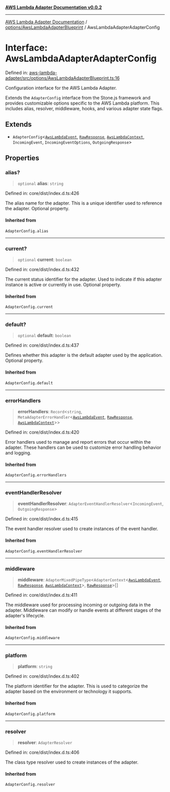 [**AWS Lambda Adapter Documentation v0.0.2**](../../../README.md)

***

[AWS Lambda Adapter Documentation](../../../modules.md) / [options/AwsLambdaAdapterBlueprint](../README.md) / AwsLambdaAdapterAdapterConfig

# Interface: AwsLambdaAdapterAdapterConfig

Defined in: [aws-lambda-adapter/src/options/AwsLambdaAdapterBlueprint.ts:16](https://github.com/stonemjs/aws-lambda-adapter/blob/6762f5f926b4cb9643992a757595270c92f0d9ac/src/options/AwsLambdaAdapterBlueprint.ts#L16)

Configuration interface for the AWS Lambda Adapter.

Extends the `AdapterConfig` interface from the Stone.js framework and provides
customizable options specific to the AWS Lambda platform. This includes
alias, resolver, middleware, hooks, and various adapter state flags.

## Extends

- `AdapterConfig`\<[`AwsLambdaEvent`](../../../declarations/type-aliases/AwsLambdaEvent.md), [`RawResponse`](../../../declarations/type-aliases/RawResponse.md), [`AwsLambdaContext`](../../../declarations/type-aliases/AwsLambdaContext.md), `IncomingEvent`, `IncomingEventOptions`, `OutgoingResponse`\>

## Properties

### alias?

> `optional` **alias**: `string`

Defined in: core/dist/index.d.ts:426

The alias name for the adapter.
This is a unique identifier used to reference the adapter.
Optional property.

#### Inherited from

`AdapterConfig.alias`

***

### current?

> `optional` **current**: `boolean`

Defined in: core/dist/index.d.ts:432

The current status identifier for the adapter.
Used to indicate if this adapter instance is active or currently in use.
Optional property.

#### Inherited from

`AdapterConfig.current`

***

### default?

> `optional` **default**: `boolean`

Defined in: core/dist/index.d.ts:437

Defines whether this adapter is the default adapter used by the application.
Optional property.

#### Inherited from

`AdapterConfig.default`

***

### errorHandlers

> **errorHandlers**: `Record`\<`string`, `MetaAdapterErrorHandler`\<[`AwsLambdaEvent`](../../../declarations/type-aliases/AwsLambdaEvent.md), [`RawResponse`](../../../declarations/type-aliases/RawResponse.md), [`AwsLambdaContext`](../../../declarations/type-aliases/AwsLambdaContext.md)\>\>

Defined in: core/dist/index.d.ts:420

Error handlers used to manage and report errors that occur within the adapter.
These handlers can be used to customize error handling behavior and logging.

#### Inherited from

`AdapterConfig.errorHandlers`

***

### eventHandlerResolver

> **eventHandlerResolver**: `AdapterEventHandlerResolver`\<`IncomingEvent`, `OutgoingResponse`\>

Defined in: core/dist/index.d.ts:415

The event handler resolver used to create instances of the event handler.

#### Inherited from

`AdapterConfig.eventHandlerResolver`

***

### middleware

> **middleware**: `AdapterMixedPipeType`\<`AdapterContext`\<[`AwsLambdaEvent`](../../../declarations/type-aliases/AwsLambdaEvent.md), [`RawResponse`](../../../declarations/type-aliases/RawResponse.md), [`AwsLambdaContext`](../../../declarations/type-aliases/AwsLambdaContext.md)\>, [`RawResponse`](../../../declarations/type-aliases/RawResponse.md)\>[]

Defined in: core/dist/index.d.ts:411

The middleware used for processing incoming or outgoing data in the adapter.
Middleware can modify or handle events at different stages of the adapter's lifecycle.

#### Inherited from

`AdapterConfig.middleware`

***

### platform

> **platform**: `string`

Defined in: core/dist/index.d.ts:402

The platform identifier for the adapter.
This is used to categorize the adapter based on the environment or technology it supports.

#### Inherited from

`AdapterConfig.platform`

***

### resolver

> **resolver**: `AdapterResolver`

Defined in: core/dist/index.d.ts:406

The class type resolver used to create instances of the adapter.

#### Inherited from

`AdapterConfig.resolver`

